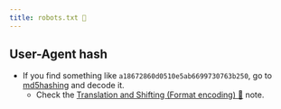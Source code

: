 ```yaml
---
title: robots.txt 🤖
---
```

## User-Agent hash

- If you find something like `a18672860d0510e5ab6699730763b250`, go to [md5hashing](https://md5hashing.net/hash/md5) and decode it.
	- Check the [Translation and Shifting (Format encoding) 🥭](translation_and_shifting.md) note.

